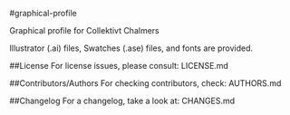 #graphical-profile

Graphical profile for Collektivt Chalmers

Illustrator (.ai) files, Swatches (.ase) files, and fonts are provided.

##License
For license issues, please consult:	LICENSE.md

##Contributors/Authors
For checking contributors, check:	AUTHORS.md

##Changelog
For a changelog, take a look at:	CHANGES.md
